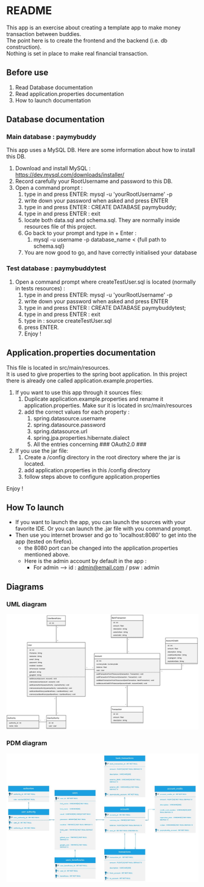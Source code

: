 # README

This app is an exercise about creating a template app to make money transaction between buddies.<br>
The point here is to create the frontend and the backend (i.e. db construction).<br>
Nothing is set in place to make real financial transaction.

## Before use
1. Read Database documentation
2. Read application.properties documentation
3. How to launch documentation

## Database documentation
### Main database : paymybuddy

This app uses a MySQL DB. Here are some information about how to install this DB.<br>

1. Download and install MySQL : https://dev.mysql.com/downloads/installer/
2. Record carefully your RootUsername and password to this DB.
3. Open a command prompt :
   1. type in and press ENTER: mysql -u 'yourRootUsername' -p
   2. write down your password when asked and press ENTER
   3. type in and press ENTER : CREATE DATABASE paymybuddy;
   4. type in and press ENTER : exit
   5. locate both data.sql and schema.sql. They are normally inside resources file of this project.
   6. Go back to your prompt and type in + Enter :
      1. mysql -u username -p database_name < {full path to schema.sql}
   7. You are now good to go, and have correctly initialised your database

### Test database : paymybuddytest
1. Open a command prompt where createTestUser.sql is located (normally in tests resources) :
   1. type in and press ENTER: mysql -u 'yourRootUsername' -p
   2. write down your password when asked and press ENTER
   3. type in and press ENTER : CREATE DATABASE paymybuddytest;
   4. type in and press ENTER : exit
   5. type in : source createTestUser.sql
   6. press ENTER.
   7. Enjoy !

## Application.properties documentation

This file is located in src/main/resources.<br>
It is used to give properties to the spring boot application.
In this project there is already one called application.example.properties.
1. If you want to use this app through it sources files:
   1. Duplicate application.example.properties and rename it application.properties. Make sur it is located in src/main/resources
   2. add the correct values for each property :
      1. spring.datasource.username
      2. spring.datasource.password
      3. spring.datasource.url
      4. spring.jpa.properties.hibernate.dialect
      5. All the entries concerning ### OAuth2.0 ###
2. If you use the jar file:
   1. Create a /config directory in the root directory where the jar is located.
   2. add application.properties in this /config directory
   3. follow steps above to configure application.properties
   

Enjoy !

## How To launch
- If you want to launch the app, you can launch the sources with your favorite IDE. Or you can launch the .jar file with you command prompt.
- Then use you internet browser and go to 'localhost:8080' to get into the app (tested on firefox).
  - the 8080 port can be changed into the application.properties mentioned above.
  - Here is the admin account by default in the app :
    - For admin --> id : admin@email.com / psw : admin

## Diagrams
### UML diagram
![UML diagram](./img/uml_diag.jpg)

### PDM diagram
![PDM diagram](./img/pdm_diag.jpg)